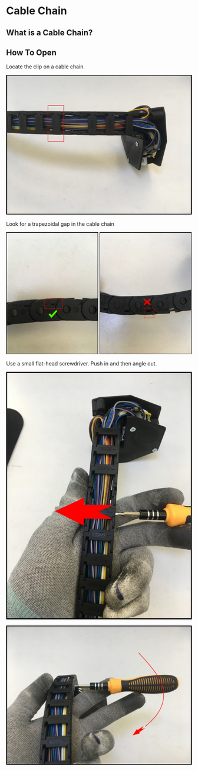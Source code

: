 # Cable Chain

## What is a Cable Chain?

## How To Open

Locate the clip on a cable chain. 

![](../../.gitbook/assets/img_1019.JPG)

Look for a trapezoidal gap in the cable chain

![](../../.gitbook/assets/img_1020.JPG)

Use a small flat-head screwdriver. Push in and then angle out. 

![](../../.gitbook/assets/img_1022.JPG)

![](../../.gitbook/assets/img_1024.JPG)



